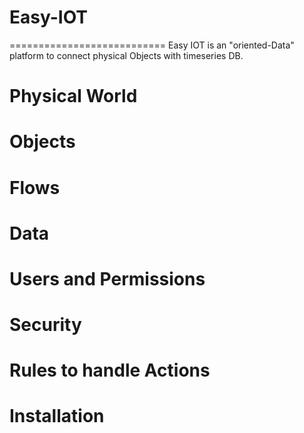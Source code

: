 # Easy-IOT
===========================
Easy IOT is an "oriented-Data" platform to connect physical Objects with timeseries DB.

Physical World
===========================



Objects
===========================



Flows
===========================



Data
===========================



Users and Permissions
===========================



Security
===========================



Rules to handle Actions
===========================



Installation
===========================


